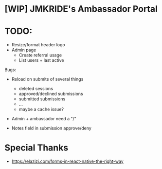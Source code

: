 # [WIP] JMKRIDE's Ambassador Portal

# TODO:

* Resize/format header logo
* Admin page
  - Create referral usage
  + List users + last active

Bugs:
  - Reload on submits of several things
    - deleted sessions
    - approved/declined submissions
    - submitted submissions
    - ...
    * maybe a cache issue?

  - Admin + ambassador need a "/"
  - Notes field in submission approve/deny


# Special Thanks
* https://elazizi.com/forms-in-react-native-the-right-way

